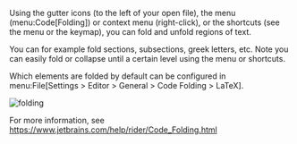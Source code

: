 Using the gutter icons (to the left of your open file), the menu (menu:Code[Folding]) or context menu (right-click), or the shortcuts (see the menu or the keymap), you can fold and unfold regions of text.

You can for example fold sections, subsections, greek letters, etc.
Note you can easily fold or collapse until a certain level using the menu or shortcuts.

Which elements are folded by default can be configured in menu:File[Settings > Editor > General > Code Folding > LaTeX].

![folding](https://raw.githubusercontent.com/wiki/Hannah-Sten/TeXiFy-IDEA/Reading/figures/folding.png)

For more information, see https://www.jetbrains.com/help/rider/Code_Folding.html
